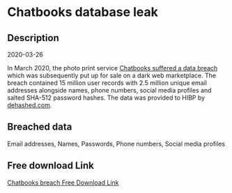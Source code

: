 # Chatbooks database leak

## Description

2020-03-26

In March 2020, the photo print service <a href="https://www.bleepingcomputer.com/news/security/chatbooks-discloses-data-breach-after-data-sold-on-dark-web/" target="_blank" rel="noopener">Chatbooks suffered a data breach</a> which was subsequently put up for sale on a dark web marketplace. The breach contained 15 million user records with 2.5 million unique email addresses alongside names, phone numbers, social media profiles and salted SHA-512 password hashes. The data was provided to HIBP by <a href="https://dehashed.com/" target="_blank" rel="noopener">dehashed.com</a>.

## Breached data

Email addresses, Names, Passwords, Phone numbers, Social media profiles

## Free download Link

[Chatbooks breach Free Download Link](https://tinyurl.com/2b2k277t)